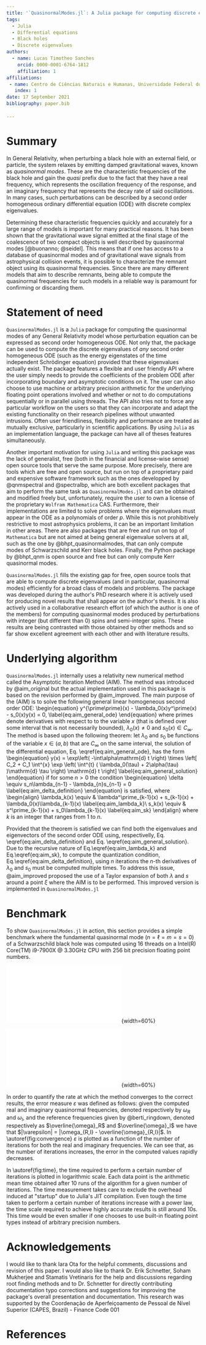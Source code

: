 ```yaml
---
title: '`QuasinormalModes.jl`: A Julia package for computing discrete eigenvalues of second order ODEs'
tags:
  - Julia
  - Differential equations
  - Black holes
  - Discrete eigenvalues
authors:
  - name: Lucas Timotheo Sanches
    orcid: 0000-0001-6764-1812
    affiliation: 1 
affiliations:
 - name: Centro de Ciências Naturais e Humanas, Universidade Federal do ABC (UFABC)
   index: 1
date: 17 September 2021
bibliography: paper.bib

---
```


# Summary

In General Relativity, when perturbing a black hole with an external field, or particle, the system relaxes by emitting damped gravitational waves, known as *quasinormal modes*. These are the characteristic frequencies of the black hole and gain the *quasi* prefix due to the fact that they have a real frequency, which represents the oscillation frequency of the response, and an imaginary frequency that represents the decay rate of said oscillations. In many cases, such perturbations can be described by a second order homogeneous ordinary differential equation (ODE) with discrete complex eigenvalues.

Determining these characteristic frequencies quickly and accurately for a large range of models is important for many practical reasons. It has been shown that the gravitational wave signal emitted at the final stage of the coalescence of two compact objects is well described by quasinormal modes [@buonanno; @seidel]. This means that if one has access to a database of quasinormal modes and of gravitational wave signals from astrophysical collision events, it is possible to characterize the remnant object using its quasinormal frequencies. Since there are many different models that aim to describe remnants, being able to compute the quasinormal frequencies for such models in a reliable way is paramount for confirming or discarding them.

# Statement of need

`QuasinormalModes.jl` is a `Julia` package for computing the quasinormal modes of any General Relativity model whose perturbation equation can be expressed as second order  homogeneous ODE. Not only that, the package can be used to compute the discrete eigenvalues of *any* second order homogeneous ODE (such as the energy eigenstates of the time independent Schrödinger equation) provided that these eigenvalues actually exist. The package features a flexible and user friendly API where the user simply needs to provide the coefficients of the problem ODE after incorporating boundary and asymptotic conditions on it. The user can also choose to use machine or arbitrary precision arithmetic for the underlying floating point operations involved and whether or not to do computations sequentially or in parallel using threads. The API also tries not to force any particular workflow on the users so that they can incorporate and adapt the existing functionality on their research pipelines without unwanted intrusions. Often user friendliness, flexibility and performance are treated as mutually exclusive, particularly in scientific applications. By using `Julia` as an implementation language, the package can have all of theses features simultaneously.

Another important motivation for using `Julia` and writing this package was the lack of generalist, free (both in the financial and license-wise sense) open source tools that serve the same purpose. More precisely, there are tools which are free and open source, but run on top of a proprietary paid and expensive software framework such as the ones developped by @qnmspectral and @spectralbp, which are both excellent packages that aim to perform the same task as `QuasinormalModes.jl` and can be obtained and modified freely but, unfortunately, require the user to own a license of the proprietary `Wolfram Mathematica` CAS. Furthermore, their implementations are limited to solve problems where the eigenvalues must appear in the ODE as a polynomials of order $p$. While this is not prohibitively restrictive to most astrophysics problems, it can be an important limitation in other areas. There are also packages that are free and run on top of `Mathematica` but are not aimed at being general eigenvalue solvers at all, such as the one by @bhpt_quasinormalmodes, that can only compute modes of Schwarzschild and Kerr black holes. Finally, the Python package  by @bhpt_qnm is open source and free but can only compute Kerr quasinormal modes.

`QuasinormalModes.jl` fills the existing gap for free, open source tools that are able to compute discrete eigenvalues (and in particular, quasinormal modes) efficiently for a broad class of models and problems. The package was developed during the author's PhD research where it is actively used for producing novel results that shall appear on the author's thesis. It is also actively used in a collaborative research effort (of which the author is one of the members) for computing quasinormal modes produced by perturbations with integer (but different than 0) spins and semi-integer spins. These results are being contrasted with those obtained by other methods and so far show excellent agreement with each other and with literature results.

# Underlying algorithm

`QuasinormalModes.jl` internally uses a relativity new numerical method called the Asymptotic Iteration Method (AIM). The method was introduced by @aim_original but the actual implementation used in this package is based on the revision performed by @aim_improved. The main purpose of the (AIM) is to solve the following general linear homogeneous second order ODE:
\begin{equation}
    y^{\prime\prime}(x) - \lambda_0(x)y^\prime(x) - s_0(x)y(x) = 0,
    \label{eq:aim_general_ode}
\end{equation}
where primes denote derivatives with respect to to the variable $x$ (that is defined over some interval that is not necessarily bounded), $\lambda_0(x) \neq 0$ and $s_0(x) \in C_\infty$. The method is based upon the following theorem: let $\lambda_0$ and $s_0$ be functions of the variable $x \in (a,b)$ that are $C_\infty$ on the same interval, the solution of the differential equation, Eq. \eqref{eq:aim_general_ode}, has the form
\begin{equation}
    y(x) = \exp\left( -\int\alpha\mathrm{d} t \right) \times \left[ C_2 + C_1 \int^{x} \exp \left( \int^{t} ( \lambda_0(\tau) + 2\alpha(\tau) )\mathrm{d} \tau \right) \mathrm{d} t \right]
    \label{eq:aim_general_solution}
\end{equation}
if for some $n>0$ the condition
\begin{equation}
    \delta \equiv s_n\lambda_{n-1} - \lambda_{n}s_{n-1} = 0
    \label{eq:aim_delta_definition}
\end{equation}
is satisfied, where
\begin{align}
    \lambda_k(x) \equiv & \lambda^\prime_{k-1}(x) + s_{k-1}(x) + \lambda_0(x)\lambda_{k-1}(x) \label{eq:aim_lambda_k}\\
    s_k(x) \equiv & s^\prime_{k-1}(x) + s_0\lambda_{k-1}(x) \label{eq:aim_sk}
\end{align}
where $k$ is an integer that ranges from $1$ to $n$.

Provided that the theorem is satisfied we can find both the eigenvalues and eigenvectors of the second order ODE using, respectivelly, Eq. \eqref{eq:aim_delta_definition} and Eq. \eqref{eq:aim_general_solution}. Due to the recursive nature of Eq.\eqref{eq:aim_lambda_k} and Eq.\eqref{eq:aim_sk}, to compute the quantization condition, Eq.\eqref{eq:aim_delta_definition}, using $n$ iterations the $n$-th derivatives of $\lambda_0$ and $s_0$ must be computed multiple times. To address this issue, @aim_improved proposed the use of a Taylor expansion of both $\lambda$ and $s$ around a point $\xi$ where the AIM is to be performed. This improved version is implemented in `QuasinormalModes.jl`

# Benchmark

To show `QuasinormalModes.jl` in action, this section provides a simple benchmark where the fundamental quasinormal mode ($n=\ell=m=s=0$) of a Schwarzschild black hole was computed using 16 threads on a Intel(R) Core(TM) i9-7900X @ 3.30GHz CPU with 256 bit precision floating point numbers. 

![Error convergence for the fundamental Schwarzschild quasinormal mode as a function of the number of AIM iterations.\label{fig:convergence}](err.pdf){width=60%}

![Time taken to compute the fundamental Schwarzschild quasinormal mode as a function of the number of AIM iterations on a logarithmic scale.\label{fig:time}](perf.pdf){width=60%}

In order to quantify the rate at which the method converges to the correct results, the error measure $\varepsilon$ was defined as follows: given the computed real and imaginary quasinormal frequencies, denoted respectively by $\omega_R$ and $\omega_I$, and the reference frequencies given by @berti_ringdown, denoted respectively as $\overline{\omega}_R$ and $\overline{\omega}_I$ we have that $|\varepsilon| = |\omega_{R,I} - \overline{\omega}_{R,I}|$. In \autoref{fig:convergence} $\varepsilon$ is plotted as a function of the number of iterations for both the real and imaginary frequencies. We can see that, as the number of iterations increases, the error in the computed values rapidly decreases.

In \autoref{fig:time}, the time required to perform a certain number of iterations is plotted in logarithmic scale. Each data point is the arithmetic mean time obtained after 10 runs of the algorithm for a given number of iterations. The time measurement takes care to exclude the overhead induced at "startup" due to Julia's JIT compilation. Even tough the time taken to perform a certain number of iterations increase with a power law, the time scale required to achieve highly accurate results is still around 10s. This time would be even smaller if one chooses to use built-in floating point types instead of arbitrary precision numbers.

# Acknowledgements

I would like to thank Iara Ota for the helpful comments, discussions and revision of this paper. I would also like to thank Dr. Erik Schnetter, Soham Mukherjee and Stamatis Vretinaris for the help and discussions regarding root finding methods and to Dr. Schnetter for directly contributing documentation typo corrections and suggestions for improving the package's overall presentation and documentation. This research was supported by the Coordenação de Aperfeiçoamento de Pessoal de Nível Superior (CAPES, Brazil) - Finance Code 001

# References
